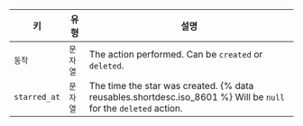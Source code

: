 | 키            | 유형    | 설명                                                                                                              |
| ------------ | ----- | --------------------------------------------------------------------------------------------------------------- |
| `동작`         | `문자열` | The action performed. Can be `created` or `deleted`.                                                            |
| `starred_at` | `문자열` | The time the star was created. {% data reusables.shortdesc.iso_8601 %} Will be `null` for the `deleted` action. |
